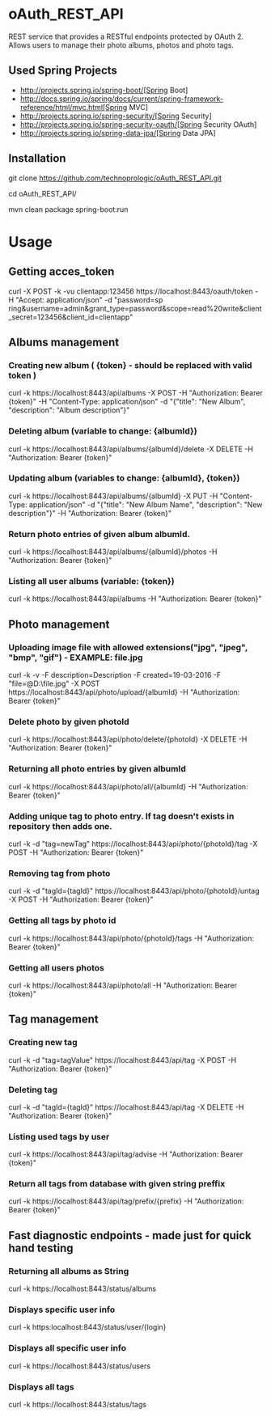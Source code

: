 # oAuth_REST_API

REST service that provides a RESTful endpoints protected by OAuth 2. Allows users to manage their photo albums, photos and photo  tags.

## Used Spring Projects 

* http://projects.spring.io/spring-boot/[Spring Boot]
* http://docs.spring.io/spring/docs/current/spring-framework-reference/html/mvc.html[Spring MVC]
* http://projects.spring.io/spring-security/[Spring Security]
* http://projects.spring.io/spring-security-oauth/[Spring Security OAuth]
* http://projects.spring.io/spring-data-jpa/[Spring Data JPA]


## Installation

git clone https://github.com/technoprologic/oAuth_REST_API.git

cd oAuth_REST_API/

mvn clean package spring-boot:run

# Usage

## Getting acces_token

curl -X POST -k -vu clientapp:123456 https://localhost:8443/oauth/token -H "Accept: application/json" -d "password=sp
ring&username=admin&grant_type=password&scope=read%20write&client_secret=123456&client_id=clientapp"

## Albums management
### Creating new album ( {token} - should be replaced with valid token )
curl -k https://localhost:8443/api/albums -X POST -H "Authorization: Bearer {token}" -H "Content-Type: application/json" -d "{\"title\": \"New Album\", \"description\": \"Album description\"}"

### Deleting album (variable to change: {albumId})
curl -k https://localhost:8443/api/albums/{albumId}/delete -X DELETE -H "Authorization: Bearer {token}"

### Updating album (variables to change: {albumId}, {token})
curl -k https://localhost:8443/api/albums/{albumId} -X PUT -H "Content-Type: application/json" -d "{\"title\": \"New Album Name\", \"description\": \"New description\"}" -H "Authorization: Bearer {token}"

### Return photo entries of given album albumId.
curl -k https://localhost:8443/api/albums/{albumId}/photos -H "Authorization: Bearer {token}"

### Listing all user albums (variable: {token})
curl -k https://localhost:8443/api/albums -H "Authorization: Bearer {token}"

## Photo management
### Uploading image file with allowed extensions("jpg", "jpeg", "bmp", "gif") - EXAMPLE: file.jpg
curl -k -v -F description=Description -F created=19-03-2016 -F "file=@D:\file.jpg" -X POST https://localhost:8443/api/photo/upload/{albumId} -H "Authorization: Bearer {token}"

### Delete photo by given photoId
curl -k https://localhost:8443/api/photo/delete/{photoId} -X DELETE -H "Authorization: Bearer {token}"

### Returning all photo entries by given albumId
curl -k https://localhost:8443/api/photo/all/{albumId} -H "Authorization: Bearer {token}"

### Adding unique tag to photo entry. If tag doesn't exists in repository then adds one.
curl -k -d "tag=newTag" https://localhost:8443/api/photo/{photoId}/tag -X POST -H "Authorization: Bearer {token}"

### Removing tag from photo
curl -k -d "tagId={tagId}" https://localhost:8443/api/photo/{photoId}/untag -X POST -H "Authorization: Bearer {token}"

### Getting all tags by photo id
curl -k https://localhost:8443/api/photo/{photoId}/tags -H "Authorization: Bearer {token}"

### Getting all users photos
curl -k https://localhost:8443/api/photo/all -H "Authorization: Bearer {token}"

## Tag management

### Creating new tag
curl -k -d "tag=tagValue" https://localhost:8443/api/tag -X POST -H "Authorization: Bearer {token}"

### Deleting tag
curl -k -d "tagId={tagId}" https://localhost:8443/api/tag -X DELETE -H "Authorization: Bearer {token}"

### Listing used tags by user
curl -k https://localhost:8443/api/tag/advise -H "Authorization: Bearer {token}"

### Return all tags from database with given string preffix
curl -k https://localhost:8443/api/tag/prefix/{prefix} -H "Authorization: Bearer {token}"

## Fast diagnostic endpoints - made just for quick hand testing

### Returning all albums as String
curl -k https://localhost:8443/status/albums

### Displays specific user info
curl -k https:localhost:8443/status/user/{login}

### Displays all specific user info
curl -k https://localhost:8443/status/users

### Displays all tags
curl -k https://localhost:8443/status/tags





